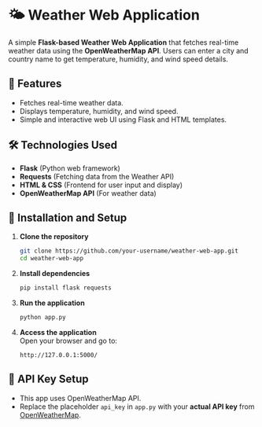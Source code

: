 # 🌤 Weather Web Application  

A simple **Flask-based Weather Web Application** that fetches real-time weather data using the **OpenWeatherMap API**. Users can enter a city and country name to get temperature, humidity, and wind speed details.  

## 🚀 Features  

- Fetches real-time weather data.  
- Displays temperature, humidity, and wind speed.  
- Simple and interactive web UI using Flask and HTML templates.  

## 🛠 Technologies Used  

- **Flask** (Python web framework)  
- **Requests** (Fetching data from the Weather API)  
- **HTML & CSS** (Frontend for user input and display)  
- **OpenWeatherMap API** (For weather data)  

## 📌 Installation and Setup  

1. **Clone the repository**  
   ```bash
   git clone https://github.com/your-username/weather-web-app.git
   cd weather-web-app
   ```

2. **Install dependencies**  
   ```bash
   pip install flask requests
   ```

3. **Run the application**  
   ```bash
   python app.py
   ```

4. **Access the application**  
   Open your browser and go to:  
   ```
   http://127.0.0.1:5000/
   ```

## 🔑 API Key Setup  

- This app uses OpenWeatherMap API.  
- Replace the placeholder `api_key` in `app.py` with your **actual API key** from [OpenWeatherMap](https://openweathermap.org/api).  
